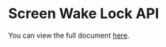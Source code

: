 Screen Wake Lock API
=============

You can view the full document [here](https://w3c.github.io/screen-wake-lock/).
